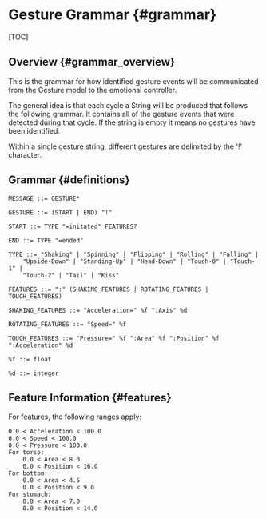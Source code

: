 Gesture Grammar				{#grammar}
================

[TOC]

Overview					{#grammar_overview}
--------

This is the grammar for how identified gesture events will be communicated from the Gesture model to the emotional controller. 

The general idea is that each cycle a String will be produced that follows the following grammar. It contains all of the gesture events that were detected during that cycle. If the string is empty it means no gestures have been identified. 

Within a single gesture string, different gestures are delimited by the '!' character.

Grammar 					{#definitions}
--------

	MESSAGE ::= GESTURE*

	GESTURE ::= (START | END) "!"

	START ::= TYPE "=initated" FEATURES?

	END ::= TYPE "=ended"

	TYPE ::= "Shaking" | "Spinning" | "Flipping" | "Rolling" | "Falling" | 
		"Upside-Down" | "Standing-Up" | "Head-Down" | "Touch-0" | "Touch-1" |
		"Touch-2" | "Tail" | "Kiss"

	FEATURES ::= ":" (SHAKING_FEATURES | ROTATING_FEATURES | TOUCH_FEATURES)

	SHAKING_FEATURES ::= "Acceleration=" %f ":Axis" %d

	ROTATING_FEATURES ::= "Speed=" %f

	TOUCH_FEATURES ::= "Pressure=" %f ":Area" %f ":Position" %f ":Acceleration" %d

	%f ::= float

	%d ::= integer

Feature Information			{#features}
-------------------
For features, the following ranges apply:

	0.0 < Acceleration < 100.0
	0.0 < Speed < 100.0
	0.0 < Pressure < 100.0
	For torso:
		0.0 < Area < 8.0
		0.0 < Position < 16.0
	For bottom:
		0.0 < Area < 4.5
		0.0 < Position < 9.0
	For stomach:
		0.0 < Area < 7.0
		0.0 < Position < 14.0

